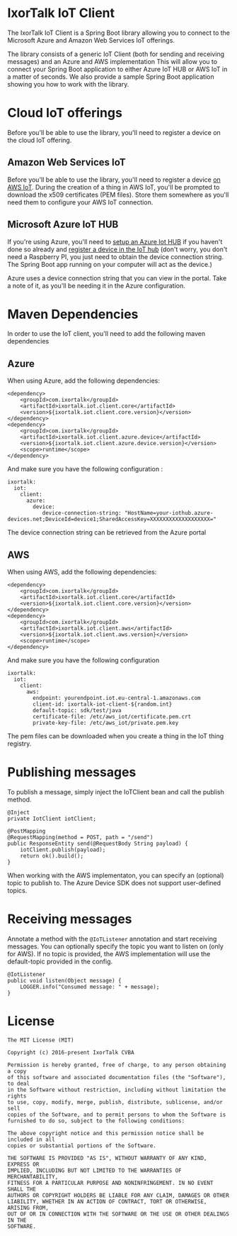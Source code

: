 # IxorTalk IoT Client

The IxorTalk IoT Client is a Spring Boot library allowing you to connect to the Microsoft Azure and Amazon Web Services IoT offerings.

The library consists of a generic IoT Client (both for sending and receiving messages) and an Azure and AWS implementation
This will allow you to connect your Spring Boot application to either Azure IoT HUB or AWS IoT in a matter of seconds.
We also provide a sample Spring Boot application showing you how to work with the library.

# Cloud IoT offerings

Before you'll be able to use the library, you'll need to register a device on the cloud IoT offering.

## Amazon Web Services IoT

Before you'll be able to use the library, you'll need to register a device [on AWS IoT](http://docs.aws.amazon.com/iot/latest/developerguide/register-device.html).
During the creation of a thing in AWS IoT, you'll be prompted to download the x509 certificates (PEM files).
Store them somewhere as you'll need them to configure your AWS IoT connection.

## Microsoft Azure IoT HUB

If you're using Azure, you'll need to [setup an Azure Iot HUB](https://docs.microsoft.com/en-us/azure/iot-hub/iot-hub-create-through-portal) if you haven't done so already
and [register a device in the IoT hub](https://docs.microsoft.com/en-us/azure/iot-hub/iot-hub-raspberry-pi-kit-python-get-started) (don't worry, you don't need a Raspberry PI, you just need to obtain the device connection string. The Spring Boot app running on your computer will act as the device.)

Azure uses a device connection string that you can view in the portal. Take a note of it, as you'll be needing it in the Azure configuration.

# Maven Dependencies

In order to use the IoT client, you'll need to add the following maven dependencies

## Azure

When using Azure, add the following dependencies:

```
<dependency>
    <groupId>com.ixortalk</groupId>
    <artifactId>ixortalk.iot.client.core</artifactId>
    <version>${ixortalk.iot.client.core.version}</version>
</dependency>
<dependency>
    <groupId>com.ixortalk</groupId>
    <artifactId>ixortalk.iot.client.azure.device</artifactId>
    <version>${ixortalk.iot.client.azure.device.version}</version>
    <scope>runtime</scope>
</dependency>
```

And make sure you have the following configuration :

```
ixortalk:
  iot:
    client:
      azure:
        device:
           device-connection-string: "HostName=your-iothub.azure-devices.net;DeviceId=device1;SharedAccessKey=XXXXXXXXXXXXXXXXXXX="
```

The device connection string can be retrieved from the Azure portal

## AWS

When using AWS, add the following dependencies:

```
<dependency>
    <groupId>com.ixortalk</groupId>
    <artifactId>ixortalk.iot.client.core</artifactId>
    <version>${ixortalk.iot.client.core.version}</version>
</dependency>
<dependency>
    <groupId>com.ixortalk</groupId>
    <artifactId>ixortalk.iot.client.aws</artifactId>
    <version>${ixortalk.iot.client.aws.version}</version>
    <scope>runtime</scope>
</dependency>
```

And make sure you have the following configuration

```
ixortalk:
  iot:
    client:
      aws:
        endpoint: yourendpoint.iot.eu-central-1.amazonaws.com
        client-id: ixortalk-iot-client-${random.int}
        default-topic: sdk/test/java
        certificate-file: /etc/aws_iot/certificate.pem.crt
        private-key-file: /etc/aws_iot/private.pem.key
```

The pem files can be downloaded when you create a thing in the IoT thing registry.

# Publishing messages

To publish a message, simply inject the IoTClient bean and call the publish method.
```
@Inject
private IotClient iotClient;

@PostMapping
@RequestMapping(method = POST, path = "/send")
public ResponseEntity send(@RequestBody String payload) {
    iotClient.publish(payload);
    return ok().build();
}
```
When working with the AWS implementaton, you can specify an (optional) topic to publish to.
The Azure Device SDK does not support user-defined topics.


# Receiving messages

Annotate a method with the `@IoTListener` annotation and start receiving messages.
You can optionally specify the topic you want to listen on (only for AWS).
If no topic is provided, the AWS implementation will use the default-topic provided in the config.

```
@IotListener
public void listen(Object message) {
    LOGGER.info("Consumed message: " + message);
}
```

# License
```
The MIT License (MIT)

Copyright (c) 2016-present IxorTalk CVBA

Permission is hereby granted, free of charge, to any person obtaining a copy
of this software and associated documentation files (the "Software"), to deal
in the Software without restriction, including without limitation the rights
to use, copy, modify, merge, publish, distribute, sublicense, and/or sell
copies of the Software, and to permit persons to whom the Software is
furnished to do so, subject to the following conditions:

The above copyright notice and this permission notice shall be included in all
copies or substantial portions of the Software.

THE SOFTWARE IS PROVIDED "AS IS", WITHOUT WARRANTY OF ANY KIND, EXPRESS OR
IMPLIED, INCLUDING BUT NOT LIMITED TO THE WARRANTIES OF MERCHANTABILITY,
FITNESS FOR A PARTICULAR PURPOSE AND NONINFRINGEMENT. IN NO EVENT SHALL THE
AUTHORS OR COPYRIGHT HOLDERS BE LIABLE FOR ANY CLAIM, DAMAGES OR OTHER
LIABILITY, WHETHER IN AN ACTION OF CONTRACT, TORT OR OTHERWISE, ARISING FROM,
OUT OF OR IN CONNECTION WITH THE SOFTWARE OR THE USE OR OTHER DEALINGS IN THE
SOFTWARE.
```


